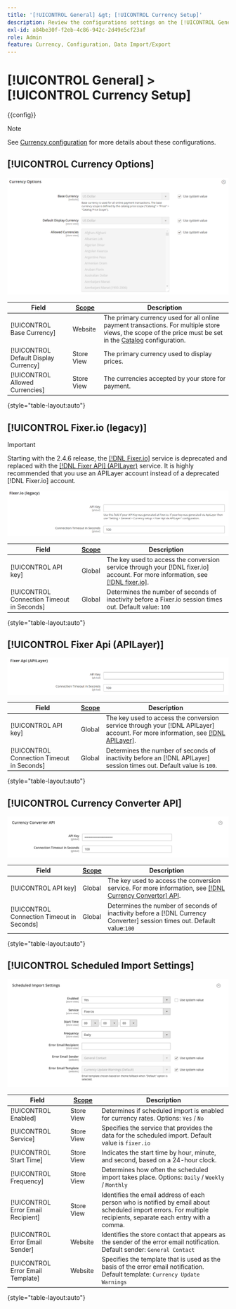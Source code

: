 ```yaml
---
title: '[!UICONTROL General] &gt; [!UICONTROL Currency Setup]'
description: Review the configurations settings on the [!UICONTROL General] &gt; [!UICONTROL Currency Setup] page of the Commerce Admin.
exl-id: a84be30f-f2eb-4c86-942c-2d49e5cf23af
role: Admin
feature: Currency, Configuration, Data Import/Export
---
```

# [!UICONTROL General] > [!UICONTROL Currency Setup]

{{config}}

>[!NOTE]
>
>See [Currency configuration](../../stores-purchase/currency-configuration.md) for more details about these configurations.

## [!UICONTROL Currency Options]

![Currency Setup > Currency Options](./assets/currency-setup-currency-options.png)<!-- zoom -->

|Field|[Scope](../../getting-started/websites-stores-views.md#scope-settings)|Description|
|--- |--- |--- |
|[!UICONTROL Base Currency]|Website|The primary currency used for all online payment transactions. For multiple store views, the scope of the price  must be set in the [Catalog](../catalog/catalog.md) configuration.|
|[!UICONTROL Default Display Currency]|Store View|The primary currency used to display prices.|
|[!UICONTROL Allowed Currencies]|Store View|The currencies accepted by your store for payment.|

{style="table-layout:auto"}

## [!UICONTROL Fixer.io (legacy)]

>[!IMPORTANT]
>
>Starting with the 2.4.6 release, the [[!DNL Fixer.io]](https://fixer.io/) service is deprecated and replaced with the [[!DNL Fixer API] (APILayer)](https://apilayer.com/marketplace/fixer-api) service. It is highly recommended that you use an APILayer account instead of a deprecated [!DNL Fixer.io] account.

![Currency Setup > Fixer.io](./assets/currency-setup-fixer.png)<!-- zoom -->

|Field|[Scope](../../getting-started/websites-stores-views.md#scope-settings)|Description|
|--- |--- |--- |
|[!UICONTROL API key]|Global|The key used to access the conversion service through your [!DNL fixer.io] account. For more information, see [[!DNL fixer.io]](https://fixer.io/).|
|[!UICONTROL Connection Timeout in Seconds]|Global|Determines the number of seconds of inactivity before a Fixer.io session times out. Default value: `100`|

{style="table-layout:auto"}

## [!UICONTROL Fixer Api (APILayer)]

![Currency Setup > Fixer Api (APILayer)](./assets/currency-setup-fixer-api.png)<!-- zoom -->

|Field|[Scope](../../getting-started/websites-stores-views.md#scope-settings)|Description|
|--- |--- |--- |
|[!UICONTROL API key]|Global|The key used to access the conversion service through your [!DNL APILayer] account. For more information, see [[!DNL APILayer]](https://apilayer.com/).|
|[!UICONTROL Connection Timeout in Seconds]|Global|Determines the number of seconds of inactivity before an [!DNL APILayer] session times out. Default value is `100`.|

{style="table-layout:auto"}

## [!UICONTROL Currency Converter API]

![Currency Setup > Currency Converter API](./assets/currency-setup-converter.png)<!-- zoom -->

|Field|[Scope](../../getting-started/websites-stores-views.md#scope-settings)|Description|
|--- |--- |--- |
|[!UICONTROL API key]|Global|The key used to access the conversion service. For more information, see [[!DNL Currency Convertor] API](https://free.currencyconverterapi.com/).|
|[!UICONTROL Connection Timeout in Seconds]|Global|Determines the number of seconds of inactivity before a [!DNL Currency Converter] session times out. Default value:`100`|

{style="table-layout:auto"}

## [!UICONTROL Scheduled Import Settings]

![Currency Setup > Scheduled Import Settings](./assets/currency-setup-scheduled-import-settings.png)<!-- zoom -->

|Field|[Scope](../../getting-started/websites-stores-views.md#scope-settings)|Description|
|--- |--- |--- |
|[!UICONTROL Enabled]|Store View|Determines if scheduled import is enabled for currency rates. Options: `Yes` / `No`|
|[!UICONTROL Service]|Store View|Specifies the service that provides the data for the scheduled import. Default value is `fixer.io`|
|[!UICONTROL Start Time]|Store View|Indicates the start time by hour, minute, and second, based on a 24-hour clock.|
|[!UICONTROL Frequency]|Store View|Determines how often the scheduled import takes place. Options: `Daily` / `Weekly` / `Monthly`|
|[!UICONTROL Error Email Recipient]|Store View|Identifies the email address of each person who is notified by email about scheduled import errors. For multiple recipients, separate each entry with a comma.|
|[!UICONTROL Error Email Sender]|Website|Identifies the store contact that appears as the sender of the error email notification. Default sender: `General Contact`|
|[!UICONTROL Error Email Template]|Website|Specifies the template that is used as the basis of the error email notification. Default template: `Currency Update Warnings`|

{style="table-layout:auto"}
